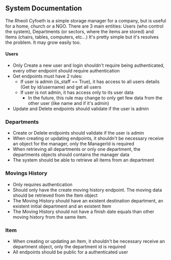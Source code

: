 ## System Documentation

The Rheoli Cyfoeth is a simple storage manager for a company, but is useful for a home, church or a NGO. 
There are 3 main entities: Users (who control the system), Departments (or sectors, where the items are stored) and Items (chairs, tables, computers, etc...)
It's pretty simple but it's resolves the problem. It may grow easily too.

#### Users
- Only Create a new user and login shouldn't require being authenticated, every other endpoint should require authentication
- Get endpoints must have 2 rules:
    - If user is admin (is_staff == True), it has access to all users details (Get by id/username) and get all users
    - If user is not admin, it has access only to its user data
        - In the future, this rule may change to only get few data from the other user (like name and if it's admin)
- Update and Delete endpoints should validate if the user is admin

### Departments
- Create or Delete endpoints should validate if the user is admin
- When creating or updating endpoints, it shouldn't be necessary receive an object for the manager, only the ManagerId is required
- When retrieving all departments or only one department, the departments objects should contains the manager data
- The system should be able to retrieve all items from an department

### Movings History
- Only requires authentication
- Should only have the create moving history endpoint. The moving data should be retrieved from the Item object
- The Moving History should have an existent destination department, an existent initial department and an existent Item
- The Moving History should not have a finish date equals than other moving history from the same item.

### Item
- When creating or updating an Item, it shouldn't be necessary receive an department object, only the department id is required
- All endpoints should be public for a authenticated user